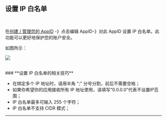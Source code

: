 ## 设置 IP 白名单
<br>


在[创建 / 管理您的 AppID](https://www.mysubmail.com/console/sms/apps "创建 / 管理您的 AppID") -》点击编辑 AppID-》对此 AppID 设置 IP 白名单。此功能可以更好地保护您的账户安全。

如图所示：

![](https://libraries.mysubmail.com/public/99040a5a4bb73c0f8ab0495dae84a27f/images/4322bb116c4f333436bf45e1778888a2.gif)

<br>
### **设置 IP 白名单的相关技巧**
<br>

- 在绑定多个 IP 地址时，请用半角 ";" 分号分割，前后不需要空格；
- 如果你希望你的应用接收所有 IP 地址使用，请填写“0.0.0.0”代表不设置IP范围；
- IP 白名单最多可输入 255 个字符；
- IP 白名单不支持 CIDR 模式；

 

------
